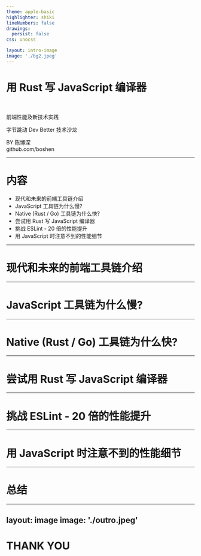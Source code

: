 ```yaml
---
theme: apple-basic
highlighter: shiki
lineNumbers: false
drawings:
  persist: false
css: unocss

layout: intro-image
image: './bg2.jpeg'
---
```


<div class="absolute top-40 left-17">
  <h1>用 Rust 写 JavaScript 编译器</h1>
  <br/>
  <p>前端性能及新技术实践</p>
  <p>字节跳动 Dev Better 技术沙龙</p>
</div>

<div class="absolute bottom-20 left-17">
  <div class="font-700">
    BY 陈博深
  </div>
  <div class="font-700">
    github.com/boshen
  </div>
</div>

<!--
The last comment block of each slide will be treated as slide notes. It will be visible and editable in Presenter Mode along with the slide. [Read more in the docs](https://sli.dev/guide/syntax.html#notes)
-->

---

# 内容

* 现代和未来的前端工具链介绍
* JavaScript 工具链为什么慢?
* Native (Rust / Go) 工具链为什么快?
* 尝试用 Rust 写 JavaScript 编译器
* 挑战 ESLint - 20 倍的性能提升
* 用 JavaScript 时注意不到的性能细节

<!--
-->

---

# 现代和未来的前端工具链介绍

<!--
a
-->

---

# JavaScript 工具链为什么慢?

---

# Native (Rust / Go) 工具链为什么快?

---

# 尝试用 Rust 写 JavaScript 编译器

---

# 挑战 ESLint - 20 倍的性能提升

---

# 用 JavaScript 时注意不到的性能细节

---

# 总结

---
layout: image
image: './outro.jpeg'
---

<div class="absolute top-63">
  <h1>THANK YOU</h1>
</div>
